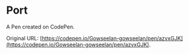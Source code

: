 # Port

A Pen created on CodePen.

Original URL: [https://codepen.io/Gowseelan-gowseelan/pen/azvxGJK](https://codepen.io/Gowseelan-gowseelan/pen/azvxGJK).

